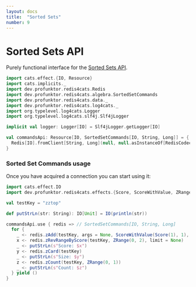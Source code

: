 ```yaml
---
layout: docs
title:  "Sorted Sets"
number: 9
---
```


# Sorted Sets API

Purely functional interface for the [Sorted Sets API](https://redis.io/commands#sorted_set).

```scala mdoc:invisible
import cats.effect.{IO, Resource}
import cats.implicits._
import dev.profunktor.redis4cats.Redis
import dev.profunktor.redis4cats.algebra.SortedSetCommands
import dev.profunktor.redis4cats.data._
import dev.profunktor.redis4cats.log4cats._
import org.typelevel.log4cats.Logger
import org.typelevel.log4cats.slf4j.Slf4jLogger

implicit val logger: Logger[IO] = Slf4jLogger.getLogger[IO]

val commandsApi: Resource[IO, SortedSetCommands[IO, String, Long]] = {
  Redis[IO].fromClient[String, Long](null, null.asInstanceOf[RedisCodec[String, Long]]).widen[SortedSetCommands[IO, String, Long]]
}
```

### Sorted Set Commands usage

Once you have acquired a connection you can start using it:

```scala mdoc:silent
import cats.effect.IO
import dev.profunktor.redis4cats.effects.{Score, ScoreWithValue, ZRange}

val testKey = "zztop"

def putStrLn(str: String): IO[Unit] = IO(println(str))

commandsApi.use { redis => // SortedSetCommands[IO, String, Long]
  for {
    _ <- redis.zAdd(testKey, args = None, ScoreWithValue(Score(1), 1), ScoreWithValue(Score(3), 2))
    x <- redis.zRevRangeByScore(testKey, ZRange(0, 2), limit = None)
    _ <- putStrLn(s"Score: $x")
    y <- redis.zCard(testKey)
    _ <- putStrLn(s"Size: $y")
    z <- redis.zCount(testKey, ZRange(0, 1))
    _ <- putStrLn(s"Count: $z")
  } yield ()
}
```

